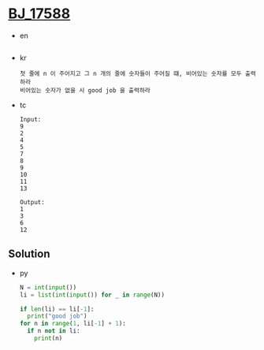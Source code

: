 # [BJ_17588](https://acmicpc.net/problem/17588)

* en

  ```en

  ```

* kr

  ```kr
  첫 줄에 n 이 주어지고 그 n 개의 줄에 숫자들이 주어질 떄, 비어있는 숫자를 모두 출력하라
  비어있는 숫자가 없을 시 good job 을 출력하라
  ```

* tc

  ```tc
  Input:
  9
  2
  4
  5
  7
  8
  9
  10
  11
  13

  Output:
  1
  3
  6
  12
  ```

## Solution

* py

  ```py
  N = int(input())
  li = list(int(input()) for _ in range(N))

  if len(li) == li[-1]:
    print("good job")
  for n in range(1, li[-1] + 1):
    if n not in li:
      print(n)
  ```
